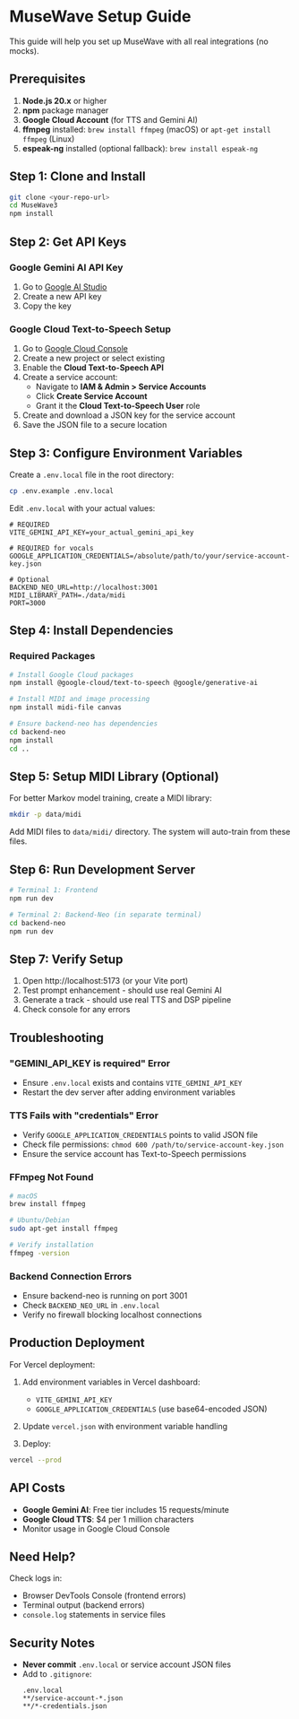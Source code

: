 # MuseWave Setup Guide

This guide will help you set up MuseWave with all real integrations (no mocks).

## Prerequisites

1. **Node.js 20.x** or higher
2. **npm** package manager
3. **Google Cloud Account** (for TTS and Gemini AI)
4. **ffmpeg** installed: `brew install ffmpeg` (macOS) or `apt-get install ffmpeg` (Linux)
5. **espeak-ng** installed (optional fallback): `brew install espeak-ng`

## Step 1: Clone and Install

```bash
git clone <your-repo-url>
cd MuseWave3
npm install
```

## Step 2: Get API Keys

### Google Gemini AI API Key

1. Go to [Google AI Studio](https://makersuite.google.com/app/apikey)
2. Create a new API key
3. Copy the key

### Google Cloud Text-to-Speech Setup

1. Go to [Google Cloud Console](https://console.cloud.google.com/)
2. Create a new project or select existing
3. Enable the **Cloud Text-to-Speech API**
4. Create a service account:
   - Navigate to **IAM & Admin > Service Accounts**
   - Click **Create Service Account**
   - Grant it the **Cloud Text-to-Speech User** role
5. Create and download a JSON key for the service account
6. Save the JSON file to a secure location

## Step 3: Configure Environment Variables

Create a `.env.local` file in the root directory:

```bash
cp .env.example .env.local
```

Edit `.env.local` with your actual values:

```env
# REQUIRED
VITE_GEMINI_API_KEY=your_actual_gemini_api_key

# REQUIRED for vocals
GOOGLE_APPLICATION_CREDENTIALS=/absolute/path/to/your/service-account-key.json

# Optional
BACKEND_NEO_URL=http://localhost:3001
MIDI_LIBRARY_PATH=./data/midi
PORT=3000
```

## Step 4: Install Dependencies

### Required Packages

```bash
# Install Google Cloud packages
npm install @google-cloud/text-to-speech @google/generative-ai

# Install MIDI and image processing
npm install midi-file canvas

# Ensure backend-neo has dependencies
cd backend-neo
npm install
cd ..
```

## Step 5: Setup MIDI Library (Optional)

For better Markov model training, create a MIDI library:

```bash
mkdir -p data/midi
```

Add MIDI files to `data/midi/` directory. The system will auto-train from these files.

## Step 6: Run Development Server

```bash
# Terminal 1: Frontend
npm run dev

# Terminal 2: Backend-Neo (in separate terminal)
cd backend-neo
npm run dev
```

## Step 7: Verify Setup

1. Open http://localhost:5173 (or your Vite port)
2. Test prompt enhancement - should use real Gemini AI
3. Generate a track - should use real TTS and DSP pipeline
4. Check console for any errors

## Troubleshooting

### "GEMINI_API_KEY is required" Error

- Ensure `.env.local` exists and contains `VITE_GEMINI_API_KEY`
- Restart the dev server after adding environment variables

### TTS Fails with "credentials" Error

- Verify `GOOGLE_APPLICATION_CREDENTIALS` points to valid JSON file
- Check file permissions: `chmod 600 /path/to/service-account-key.json`
- Ensure the service account has Text-to-Speech permissions

### FFmpeg Not Found

```bash
# macOS
brew install ffmpeg

# Ubuntu/Debian
sudo apt-get install ffmpeg

# Verify installation
ffmpeg -version
```

### Backend Connection Errors

- Ensure backend-neo is running on port 3001
- Check `BACKEND_NEO_URL` in `.env.local`
- Verify no firewall blocking localhost connections

## Production Deployment

For Vercel deployment:

1. Add environment variables in Vercel dashboard:
   - `VITE_GEMINI_API_KEY`
   - `GOOGLE_APPLICATION_CREDENTIALS` (use base64-encoded JSON)

2. Update `vercel.json` with environment variable handling

3. Deploy:
```bash
vercel --prod
```

## API Costs

- **Google Gemini AI**: Free tier includes 15 requests/minute
- **Google Cloud TTS**: $4 per 1 million characters
- Monitor usage in Google Cloud Console

## Need Help?

Check logs in:
- Browser DevTools Console (frontend errors)
- Terminal output (backend errors)
- `console.log` statements in service files

## Security Notes

- **Never commit** `.env.local` or service account JSON files
- Add to `.gitignore`:
  ```
  .env.local
  **/service-account-*.json
  **/*-credentials.json
  ```
